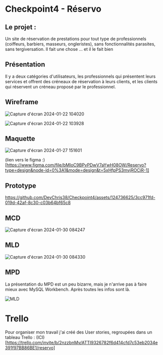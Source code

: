 # Checkpoint4 - Réservo

## Le projet :

Un site de réservation de prestations pour tout type de professionnels (coiffeurs, barbiers, masseurs, ongleristes), sans fonctionnalités parasites, sans tergiversation. Il fait une chose ... et il le fait bien

## Présentation

Il y a deux catégories d'utilisateurs, les professionnels qui présentent leurs services et offrent des créneaux de réservation à leurs clients, et les clients qui réservent un créneau proposé par le professionnel.

## Wireframe

![Capture d'écran 2024-01-22 104020](https://github.com/DevChris38/Checkpoint4/assets/124736625/b1094b89-f750-457b-95f6-3f2483d6c5b1)


![Capture d'écran 2024-01-22 103928](https://github.com/DevChris38/Checkpoint4/assets/124736625/a68ea48b-e28e-41c5-bb60-7780a04c5246)

## Maquette

![Capture d'écran 2024-01-27 151601](https://github.com/DevChris38/Checkpoint4/assets/124736625/ec5fc43e-0b22-4936-83bf-395163824e02)

(lien vers le figma :)[https://www.figma.com/file/bMIoC9BPvPDwV7aYwH08OW/Reservo?type=design&node-id=0%3A1&mode=design&t=5xHfpPS3mvjROCiR-1]

## Prototype


https://github.com/DevChris38/Checkpoint4/assets/124736625/3cc971fd-019d-42af-8c30-c03b64bf65c8


## MCD


![Capture d'écran 2024-01-30 084247](https://github.com/DevChris38/Checkpoint4/assets/124736625/c827b25e-80b8-4158-b9b5-630558cc447a)


## MLD


![Capture d'écran 2024-01-30 084330](https://github.com/DevChris38/Checkpoint4/assets/124736625/bf39d2e1-4eb8-4a0d-9295-c4997e39d332)


## MPD

La présentation du MPD est un peu bizarre, mais je n'arrive pas à faire mieux avec MySQL Workbench. Après toutes les infos sont là.

![MLD](https://github.com/DevChris38/Checkpoint4/assets/124736625/06f68e1c-4b1e-4a6f-9f0f-fb1e49142f4f)


# Trello

Pour organiser mon travail j'ai créé des User stories, regroupées dans un tableau Trello : (ICI) [https://trello.com/invite/b/2nzzbnMv/ATTI9326782f6d414cfd7c53eb2034e391f97BB86BE1/reservo]
